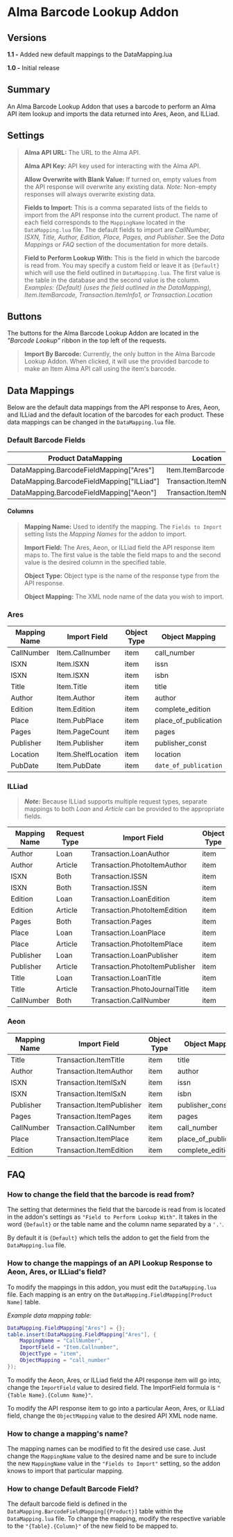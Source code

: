 # Alma Barcode Lookup Addon

## Versions

**1.1 -** Added new default mappings to the DataMapping.lua

**1.0 -** Initial release

## Summary
An Alma Barcode Lookup Addon that uses a barcode to perform an Alma API item lookup and imports the data returned into Ares, Aeon, and ILLiad.

## Settings

> **Alma API URL:** The URL to the Alma API.
>
> **Alma API Key:** API key used for interacting with the Alma API.
>
> **Allow Overwrite with Blank Value:** If turned on, empty values from the API response will overwrite any existing data. *Note:* Non-empty responses will always overwrite existing data.
>
>**Fields to Import:** This is a comma separated lists of the fields to import from the API response into the current product. The name of each field corresponds to the `MappingName` located in the `DataMapping.lua` file.
>The default fields to import are *CallNumber, ISXN, Title, Author, Edition, Place, Pages, and Publisher*. See the *Data Mappings*  or *FAQ* section of the documentation for more details.
>
>**Field to Perform Lookup With:** This is the field in which the barcode is read from. You may specify a custom field or leave it as `{Default}` which will use the field outlined in `DataMapping.lua`. The first value is the table in the database and the second value is the column.
>*Examples: {Default} (uses the field outlined in the DataMapping), Item.ItemBarcode, Transaction.ItemInfo1, or Transaction.Location*

## Buttons
The buttons for the Alma Barcode Lookup Addon are located in the *"Barcode Lookup"* ribbon in the top left of the requests.

>**Import By Barcode:** Currently, the only button in the Alma Barcode Lookup Addon. When clicked, it will use the provided barcode to make an Item Alma API call using the item's barcode.

## Data Mappings
Below are the default data mappings from the API response to Ares, Aeon, and ILLiad and the default location of the barcodes for each product. These data mappings can be changed in the `DataMapping.lua` file.

### Default Barcode Fields
| Product DataMapping                       | Location              |
|-------------------------------------------|-----------------------|
| DataMapping.BarcodeFieldMapping["Ares"]   | Item.ItemBarcode      |
| DataMapping.BarcodeFieldMapping["ILLiad"] | Transaction.ItemNumber|
| DataMapping.BarcodeFieldMapping["Aeon"]   | Transaction.ItemNumber|

#### Columns
>**Mapping Name:** Used to identify the mapping. The `Fields to Import` setting lists the *Mapping Names* for the addon to import.
>
>**Import Field:** The Ares, Aeon, or ILLiad field the API response item maps to. The first value is the table the field maps to and the second value is the desired column in the specified table.
>
>**Object Type:** Object type is the name of the response type from the API response.
>
>**Object Mapping:** The XML node name of the data you wish to import.

### Ares
| Mapping Name |  Import Field   | Object Type |               Object Mapping                |
| ------------ | --------------- | ----------- | ------------------------------------------- |
| CallNumber   | Item.Callnumber | item        | call_number                                 |
| ISXN         | Item.ISXN       | item        | issn                                        |
| ISXN         | Item.ISXN       | item        | isbn                                        |
| Title        | Item.Title      | item        | title              |
| Author       | Item.Author     | item        | author             |
| Edition      | Item.Edition    | item        | complete_edition            |
| Place        | Item.PubPlace   | item        | place_of_publication |
| Pages        | Item.PageCount  | item        | pages         |
| Publisher    | Item.Publisher  | item        | publisher_const          |
| Location     | Item.ShelfLocation | item     | location |
| PubDate      | Item.PubDate    | item        | `date_of_publication` |


### ILLiad
>***Note:*** Because ILLiad supports multiple request types, separate mappings to both *Loan* and *Article* can be provided to the appropriate fields.

| Mapping Name | Request Type |          Import Field          | Object Type |        Object Mapping         |
| ------------ | ------------ | ------------------------------ | ----------- | ----------------------------- |
| Author       | Loan         | Transaction.LoanAuthor         | item        | author                        |
| Author       | Article      | Transaction.PhotoItemAuthor    | item        | author                        |
| ISXN         | Both         | Transaction.ISSN               | item        | issn                          |
| ISXN         | Both         | Transaction.ISSN               | item        | isbn                          |
| Edition      | Loan         | Transaction.LoanEdition        | item        | complete_edition              |
| Edition      | Article      | Transaction.PhotoItemEdition   | item        | complete_edition              |
| Pages        | Both         | Transaction.Pages              | item        | pages                         |
| Place        | Loan         | Transaction.LoanPlace          | item        | place_of_publication          |
| Place        | Article      | Transaction.PhotoItemPlace     | item        | place_of_publication          |
| Publisher    | Loan         | Transaction.LoanPublisher      | item        | publisher_const               |
| Publisher    | Article      | Transaction.PhotoItemPublisher | item        | publisher_const               |
| Title        | Loan         | Transaction.LoanTitle          | item        | title         |
| Title        | Article      | Transaction.PhotoJournalTitle  | item        | title |
| CallNumber   | Both         | Transaction.CallNumber         | item        | call_number                   |

### Aeon
| Mapping Name |       Import Field        | Object Type |    Object Mapping    |
| ------------ | ------------------------- | ----------- | -------------------- |
| Title        | Transaction.ItemTitle     | item        | title                |
| Author       | Transaction.ItemAuthor    | item        | author               |
| ISXN         | Transaction.ItemISxN      | item        | issn                 |
| ISXN         | Transaction.ItemISxN      | item        | isbn                 |
| Publisher    | Transaction.ItemPublisher | item        | publisher_const      |
| Pages        | Transaction.ItemPages     | item        | pages                |
| CallNumber   | Transaction.CallNumber    | item        | call_number          |
| Place        | Transaction.ItemPlace     | item        | place_of_publication |
| Edition      | Transaction.ItemEdition   | item        | complete_edition     |

## FAQ

### How to change the field that the barcode is read from?
The setting that determines the field that the barcode is read from is located in the addon's settings as `"Field to Perform Lookup With"`. It takes in the word `{Default}` or the table name and the column name separated by a `'.'`.

By default it is `{Default}` which tells the addon to get the field from the `DataMapping.lua` file.

### How to change the mappings of an API Lookup Response to Aeon, Ares, or ILLiad's field?
To modify the mappings in this addon, you must edit the `DataMapping.lua` file. Each mapping is an entry on the `DataMapping.FieldMapping[Product Name]` table.

*Example data mapping table:*
```lua
DataMapping.FieldMapping["Ares"] = {};
table.insert(DataMapping.FieldMapping["Ares"], {
    MappingName = "CallNumber",
    ImportField = "Item.Callnumber",
    ObjectType = "item",
    ObjectMapping = "call_number"
});
```

To modify the Aeon, Ares, or ILLiad field the API response item will go into, change the `ImportField` value to desired field. The ImportField formula is `"{Table Name}.{Column Name}"`.

To modify the API response item to go into a particular Aeon, Ares, or ILLiad field, change the `ObjectMapping` value to the desired API XML node name.

### How to change a mapping's name?
The mapping names can be modified to fit the desired use case. Just change the `MappingName` value to the desired name and be sure to include the new `MappingName` value in the `"Fields to Import"` setting, so the addon knows to import that particular mapping.

### How to change Default Barcode Field?
The default barcode field is defined in the `DataMapping.BarcodeFieldMapping[{Product}]` table within the `DataMapping.lua` file. To change the mapping, modify the respective variable to the `"{Table}.{Column}"` of the new field to be mapped to.
